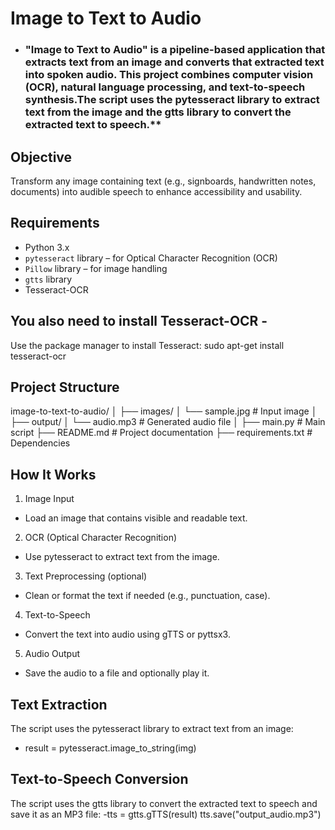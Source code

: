 # Image to Text to Audio

- ###  "Image to Text to Audio" is a pipeline-based application that extracts text from an image and converts that extracted text into spoken audio. This project combines computer vision (OCR), natural language processing, and text-to-speech synthesis.The script uses the pytesseract library to extract text from the image and the gtts library to convert the extracted text to speech.**


## Objective

Transform any image containing text (e.g., signboards, handwritten notes, documents) into audible speech to enhance accessibility and usability.  

## Requirements

- Python 3.x
- `pytesseract` library – for Optical Character Recognition (OCR)
- `Pillow` library – for image handling
- `gtts` library
- Tesseract-OCR

## You also need to install Tesseract-OCR - 
Use the package manager to install Tesseract: sudo apt-get install tesseract-ocr


## Project Structure
image-to-text-to-audio/
│
├── images/
│   └── sample.jpg                # Input image
│
├── output/
│   └── audio.mp3                 # Generated audio file
│
├── main.py                       # Main script
├── README.md                     # Project documentation
├── requirements.txt              # Dependencies


## How It Works
1. Image Input
- Load an image that contains visible and readable text.

2. OCR (Optical Character Recognition)
- Use pytesseract to extract text from the image.

3. Text Preprocessing (optional)
- Clean or format the text if needed (e.g., punctuation, case).

4. Text-to-Speech
- Convert the text into audio using gTTS or pyttsx3.

5. Audio Output
- Save the audio to a file and optionally play it.

## Text Extraction

The script uses the pytesseract library to extract text from an image:
- result = pytesseract.image_to_string(img)

## Text-to-Speech Conversion
The script uses the gtts library to convert the extracted text to speech and save it as an MP3 file:
-tts = gtts.gTTS(result)
tts.save("output_audio.mp3")
